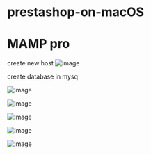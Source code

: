 # prestashop-on-macOS


# MAMP pro

create new host 
![image](https://github.com/Gruodis/prestashop-on-macOS/assets/43164261/612d2118-9dc0-4e3f-b1a3-7d78a29ea018)


create database in mysq

![image](https://github.com/Gruodis/prestashop-on-macOS/assets/43164261/937a3638-686b-43c2-ba8c-988003cb5fa8)

![image](https://github.com/Gruodis/prestashop-on-macOS/assets/43164261/7eb20236-5eeb-4876-9043-3010ea0cf161)

![image](https://github.com/Gruodis/prestashop-on-macOS/assets/43164261/009de703-90ea-4886-b335-1bbc0ed92aec)

![image](https://github.com/Gruodis/prestashop-on-macOS/assets/43164261/b576ddba-45c4-4598-8327-735840f1c332)

![image](https://github.com/Gruodis/prestashop-on-macOS/assets/43164261/3e88eab2-d47f-434f-956d-9f242a935004)

